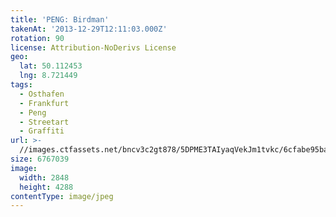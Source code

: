 ```yaml
---
title: 'PENG: Birdman'
takenAt: '2013-12-29T12:11:03.000Z'
rotation: 90
license: Attribution-NoDerivs License
geo:
  lat: 50.112453
  lng: 8.721449
tags:
  - Osthafen
  - Frankfurt
  - Peng
  - Streetart
  - Graffiti
url: >-
  //images.ctfassets.net/bncv3c2gt878/5DPME3TAIyaqVekJm1tvkc/6cfabe95ba9e3508552d8affdc8f2f1b/peng-birdman_11625187315_o
size: 6767039
image:
  width: 2848
  height: 4288
contentType: image/jpeg
---
```


